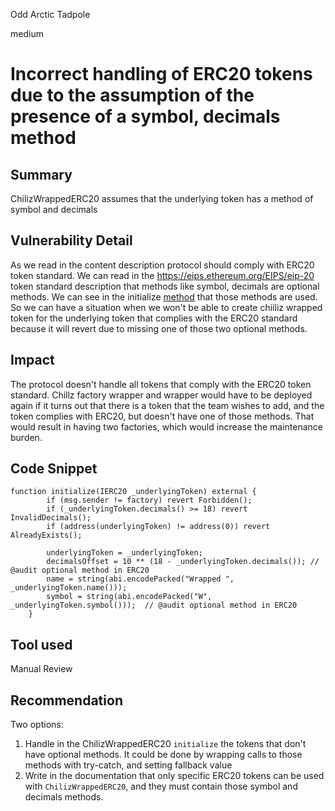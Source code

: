 Odd Arctic Tadpole

medium

# Incorrect handling of ERC20 tokens due to the assumption of the presence of a symbol, decimals method

## Summary

ChilizWrappedERC20 assumes that the underlying token has a method of symbol and decimals

## Vulnerability Detail

As we read in the content description protocol should comply with ERC20 token standard. We can read in the https://eips.ethereum.org/EIPS/eip-20 token standard description that methods like symbol, decimals are optional methods.
We can see in the initialize [method](https://github.com/sherlock-audit/2024-02-jala-swap/blob/main/jalaswap-dex-contract/contracts/utils/ChilizWrappedERC20.sol#L18)  that those methods are used. So we can have a situation when we won't be able to create chiiliz wrapped token for the underlying token that complies with the ERC20 standard because it will revert due to missing one of those two optional methods.

## Impact

The protocol doesn't handle all tokens that comply with the ERC20 token standard. 
Chillz factory wrapper and wrapper would have to be deployed again if it turns out that there is a token that the team wishes to add, and the token complies with ERC20, but doesn't have one of those methods. That would result in having two factories, which would increase the maintenance burden.

## Code Snippet

```solidity
function initialize(IERC20 _underlyingToken) external {
        if (msg.sender != factory) revert Forbidden();
        if (_underlyingToken.decimals() >= 18) revert InvalidDecimals();
        if (address(underlyingToken) != address(0)) revert AlreadyExists();

        underlyingToken = _underlyingToken;
        decimalsOffset = 10 ** (18 - _underlyingToken.decimals()); // @audit optional method in ERC20
        name = string(abi.encodePacked("Wrapped ", _underlyingToken.name()));
        symbol = string(abi.encodePacked("W", _underlyingToken.symbol()));  // @audit optional method in ERC20
    }
```


## Tool used

Manual Review

## Recommendation
Two options:
1. Handle in the ChilizWrappedERC20 `initialize` the tokens that don't have optional methods. It could be done by wrapping calls to those methods with try-catch, and setting fallback value
2. Write in the documentation that only specific ERC20 tokens can be used with `ChilizWrappedERC20`, and they must contain those symbol and decimals methods.
